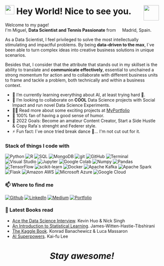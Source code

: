 <h1><img src="https://emojis.slackmojis.com/emojis/images/1531849430/4246/blob-sunglasses.gif?1531849430" width="30"/> Hey World! Nice to see you. <img src="https://images.squarespace-cdn.com/content/v1/6007f6de1485f7235b545c0e/1611612672938-K8DMVQSNXA6P4YFXORB7/Tennis.gif?format=1500w" width="50" align= "right"></h1>

<p>Welcome to my page! </br> I'm Miguel, <b>Data Scientist and Tennis Passionate</b> from <img src="https://cdn-icons-png.flaticon.com/512/197/197593.png" width="13"/> Madrid, Spain. </p>

As a Data Scientist, I feel privileged to solve the most intellectually stimulating and impactful problems. By being **data-driven to the max**, I´ve been able to turn complex ideas into creative business solutions in unique scenarios. 

Besides that, I consider that the attribute that stands out in my skillset is the ability to translate and **communicate effectively**, essential to unchained a strong momentum for action and to collaborate with different business units to frame and tackle a problem, both technically and within a business context.

- 🌱 I’m currently learning everything about AI, at least trying hard 🤣.
- 👯 I’m looking to collaborate on **COOL** Data Science projects with Social Impact and run novel Data Science Experiments.
- 👨‍💻 Read more about some exciting projects at [MyPortfolio](https://miguelfrutos.github.io/portfolio/)
- 🌚 100% fan of having a good sense of humor.
- 🥅 2022 Goals: Become an amateur Content Creator, Start a Side Hustle & Copy Rafa´s strenght and Federer style.
- ⚡ Fun fact: I´ve once tried break dance 💃... I'm not cut out for it.

<h3> Stack of things I code with</h3><p>
  <img alt="Python" src="https://img.shields.io/badge/-Python-3776AB?style=flat-square&logo=python&logoColor=white" />
  <img alt="R" src="https://img.shields.io/badge/-R-276DC3?style=flat-square&logo=R&logoColor=white" />
  <img alt="SQL" src="https://img.shields.io/badge/-SQL-4169E1?style=flat-square&logo=PostgreSQL&logoColor=white" />
  <img alt="MongoDB" src="https://img.shields.io/badge/-MongoDB-13aa52?style=flat-square&logo=mongodb&logoColor=white" />
  <img alt="git" src="https://img.shields.io/badge/-Git-F05032?style=flat-square&logo=git&logoColor=white" />
  <img alt="GitHub" src="https://img.shields.io/badge/-GitHub-181717?style=flat-square&logo=GitHub&logoColor=white" />
  <img alt="Terminal" src="https://img.shields.io/badge/-Terminal-4D4D4D?style=flat-square&logo=Windows Terminal&logoColor=white" />
  <img alt="Visual Studio" src="https://img.shields.io/badge/-VS Code-007ACC?style=flat-square&logo=Visual Studio Code&logoColor=white" />
  <img alt="Jupyter" src="https://img.shields.io/badge/-Jupyter-F37626?style=flat-square&logo=Jupyter&logoColor=white" />
  <img alt="Google Colab" src="https://img.shields.io/badge/-Google Colab-F9AB00?style=flat-square&logo=Google Colab&logoColor=white" />
  <img alt="Numpy" src="https://img.shields.io/badge/-NumPy-013243?style=flat-square&logo=Numpy&logoColor=white" />
  <img alt="Pandas" src="https://img.shields.io/badge/-pandas-150458?style=flat-square&logo=pandas&logoColor=white" /> 
  <img alt="TensorFlow" src="https://img.shields.io/badge/-TensorFlow-FF6F00?style=flat-square&logo=TensorFlow&logoColor=white" />
  <img alt="scikit-learn" src="https://img.shields.io/badge/-scikit_learn-F7931E?style=flat-square&logo=scikit-learn&logoColor=white" />  
  <img alt="Docker" src="https://img.shields.io/badge/-Docker-46a2f1?style=flat-square&logo=docker&logoColor=white" />
  <img alt="Apache Kafka" src="https://img.shields.io/badge/-ApacheKafka-231F20?style=flat-square&logo=Apache Kafka&logoColor=white" />
  <img alt="Apache Spark" src="https://img.shields.io/badge/-ApacheSpark-E25A1C?style=flat-square&logo=Apache Spark&logoColor=white" />
  <img alt="Flask" src="https://img.shields.io/badge/-Flask-000000?style=flat-square&logo=Flask&logoColor=white" />
  <img alt="Amazon AWS" src="https://img.shields.io/badge/-Amazon AWS-FF9900?style=flat-square&logo=Amazon AWS&logoColor=white" />
  <img alt="Microsoft Azure" src="https://img.shields.io/badge/-Microsoft Azure-0078D4?style=flat-square&logo=Microsoft Azure&logoColor=white" />
  <img alt="Google Cloud" src="https://img.shields.io/badge/-Google Cloud-4285F4?style=flat-square&logo=Google Cloud&logoColor=white" />

</p>

<h3>📫 Where to find me</h3>
<p>
<a href="https://github.com/miguelfrutos" target="_blank"><img alt="Github" src="https://img.shields.io/badge/GitHub-%2312100E.svg?&style=for-the-badge&logo=Github&logoColor=white" /></a> 
<a href="https://www.linkedin.com/in/miguelfrutos/" target="_blank"><img alt="LinkedIn" src="https://img.shields.io/badge/linkedin-%230077B5.svg?&style=for-the-badge&logo=linkedin&logoColor=white" /></a> 
<a href="https://medium.com/@miguel.frutos" target="_blank"><img alt="Medium" src="https://img.shields.io/badge/medium-%2312100E.svg?&style=for-the-badge&logo=medium&logoColor=white" /></a>
<a href="https://miguelfrutos.github.io/portfolio/" target="_blank"><img alt="Portfolio" src="https://img.shields.io/badge/Portfolio-F50057?&style=for-the-badge&logo=ProtonDB&logoColor=white" /></a>
</p>

### 📕 Latest Books read
- [Ace the Data Science Interview](https://amzn.to/3nDfUBQ). Kevin Huo & Nick Singh
- [An Introduction to Statistical Learning](https://amzn.to/3nDfUBQ). James-Witten-Hastie-Tibshirani
- [The Kaggle Book](https://amzn.to/3nDfUBQ). Konrad Banachewicz & Luca Massaron
- [AI Superpowers](https://amzn.to/3a7LGDW). Kai-fu Lee

<h1 align='center'><i>Stay awesome!</i></h1>
